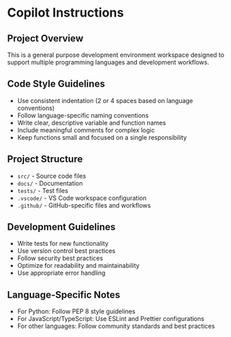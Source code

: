 # Copilot Instructions

<!-- Use this file to provide workspace-specific custom instructions to Copilot. For more details, visit https://code.visualstudio.com/docs/copilot/copilot-customization#_use-a-githubcopilotinstructionsmd-file -->

## Project Overview

This is a general purpose development environment workspace designed to support multiple programming languages and development workflows.

## Code Style Guidelines

- Use consistent indentation (2 or 4 spaces based on language conventions)
- Follow language-specific naming conventions
- Write clear, descriptive variable and function names
- Include meaningful comments for complex logic
- Keep functions small and focused on a single responsibility

## Project Structure

- `src/` - Source code files
- `docs/` - Documentation
- `tests/` - Test files
- `.vscode/` - VS Code workspace configuration
- `.github/` - GitHub-specific files and workflows

## Development Guidelines

- Write tests for new functionality
- Use version control best practices
- Follow security best practices
- Optimize for readability and maintainability
- Use appropriate error handling

## Language-Specific Notes

- For Python: Follow PEP 8 style guidelines
- For JavaScript/TypeScript: Use ESLint and Prettier configurations
- For other languages: Follow community standards and best practices
